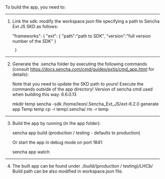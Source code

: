 To build the app, you need to:

----------------------------------------------------------------------

1) Link the sdk: modify the workspace.json file specifying a path to 
   Sencha Ext JS SKD as follows:

	"frameworks": {
		"ext": {
		    "path":"path to SDK",
		    "version":"full version number of the SDK"
		}
        
        
    	}

----------------------------------------------------------------------

2) Generate the .sencha folder by executing the following commands
   (consult https://docs.sencha.com/cmd/guides/extjs/cmd_app.html 
   for details):

   Note that you need to update the SKD path to yours!
   Execute the commands outside of the app directory!
   Version of sencha cmd used when building this way: 6.6.0.13


	mkdir temp
	sencha -sdk /home/leon/.Sencha_Ext_JS/ext-6.2.0 generate app Temp temp
	cp -r temp/.sencha/ <Sencha app folder from the repo>
	rm -r temp
 

----------------------------------------------------------------------

3) Build the app by running (in the app folder):

	sencha app build (production / testing - defaults to production)

   Or start the app in debug mode on port 1841:

	sencha app watch

----------------------------------------------------------------------

4) The built app can be found under ./build/(production / testing)/LHCb/
   Build path can be also modified in workspace.json file.
